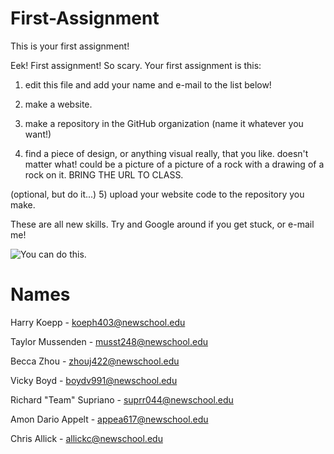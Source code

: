 # First-Assignment
This is your first assignment!

Eek! First assignment! So scary. Your first assignment is this:

1) edit this file and add your name and e-mail to the list below!

2) make a website.

3) make a repository in the GitHub organization (name it whatever you want!)

4) find a piece of design, or anything visual really, that you like. doesn't matter what! could be a picture of a picture of a rock with a drawing of a rock on it. BRING THE URL TO CLASS.

(optional, but do it...)
5) upload your website code to the repository you make.

These are all new skills. Try and Google around if you get stuck, or e-mail me!

![You can do this.](http://cnl.h.cdn.cosmopolitan.nl/assets/15/31/1438003573-tumblr-inline-nnzc7w5zub1s18t9u-500.gif)

# Names
Harry Koepp - koeph403@newschool.edu

Taylor Mussenden - musst248@newschool.edu

Becca Zhou - zhouj422@newschool.edu

Vicky Boyd - boydv991@newschool.edu

Richard "Team" Supriano - suprr044@newschool.edu

Amon Dario Appelt - appea617@newschool.edu

Chris Allick - allickc@newschool.edu



